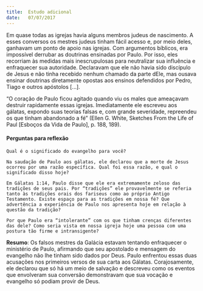 ```yaml
---
title:  Estudo adicional
date:   07/07/2017
---
```


Em quase todas as igrejas havia alguns membros judeus de nascimento. A esses conversos os mestres judeus tinham fácil acesso e, por meio deles, ganhavam um ponto de apoio nas igrejas. Com argumentos bíblicos, era impossível derrubar as doutrinas ensinadas por Paulo. Por isso, eles recorriam às medidas mais inescrupulosas para neutralizar sua influência e enfraquecer sua autoridade. Declaravam que ele não havia sido discípulo de Jesus e não tinha recebido nenhum chamado da parte dEle, mas ousava ensinar doutrinas diretamente opostas aos ensinos defendidos por Pedro, Tiago e outros apóstolos [...].

“O coração de Paulo ficou agitado quando viu os males que ameaçavam destruir rapidamente essas igrejas. Imediatamente ele escreveu aos gálatas, expondo suas teorias falsas e, com grande severidade, repreendeu os que tinham abandonado a fé” (Ellen G. White, Sketches From the Life of Paul [Esboços da Vida de Paulo], p. 188, 189).

#### Perguntas para reflexão

`Qual é o significado do evangelho para você?`

`Na saudação de Paulo aos gálatas, ele declarou que a morte de Jesus ocorreu por uma razão específica. Qual foi essa razão, e qual o significado disso hoje?`

`Em Gálatas 1:14, Paulo disse que ele era extremamente zeloso das tradições de seus pais. Por “tradições” ele provavelmente se referia tanto às tradições orais dos fariseus como ao próprio Antigo Testamento. Existe espaço para as tradições em nossa fé? Que advertência a experiência de Paulo nos apresenta hoje em relação à questão da tradição?`

`Por que Paulo era “intolerante” com os que tinham crenças diferentes das dele? Como seria vista em nossa igreja hoje uma pessoa com uma postura tão firme e intransigente?`

**Resumo**: Os falsos mestres da Galácia estavam tentando enfraquecer o ministério de Paulo, afirmando que seu apostolado e mensagem do evangelho não lhe tinham sido dados por Deus. Paulo enfrentou essas duas acusações nos primeiros versos de sua carta aos Gálatas. Corajosamente, ele declarou que só há um meio de salvação e descreveu como os eventos que envolveram sua conversão demonstravam que sua vocação e evangelho só podiam provir de Deus.